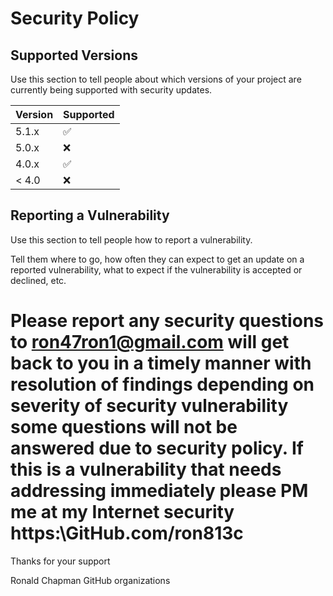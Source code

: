 # Security Policy

## Supported Versions

Use this section to tell people about which versions of your project are
currently being supported with security updates.

| Version | Supported          |
| ------- | ------------------ |
| 5.1.x   | :white_check_mark: |
| 5.0.x   | :x:                |
| 4.0.x   | :white_check_mark: |
| < 4.0   | :x:                |

## Reporting a Vulnerability

Use this section to tell people how to report a vulnerability.

Tell them where to go, how often they can expect to get an update on a
reported vulnerability, what to expect if the vulnerability is accepted or
declined, etc.
# Please report any security questions to ron47ron1@gmail.com will get back to you in a timely manner with resolution of findings depending on severity of security vulnerability some questions will not be answered due to security policy. If this is a vulnerability that needs addressing immediately please PM me at my Internet security https:\\GitHub.com/ron813c
Thanks for your support 

Ronald Chapman GitHub organizations
